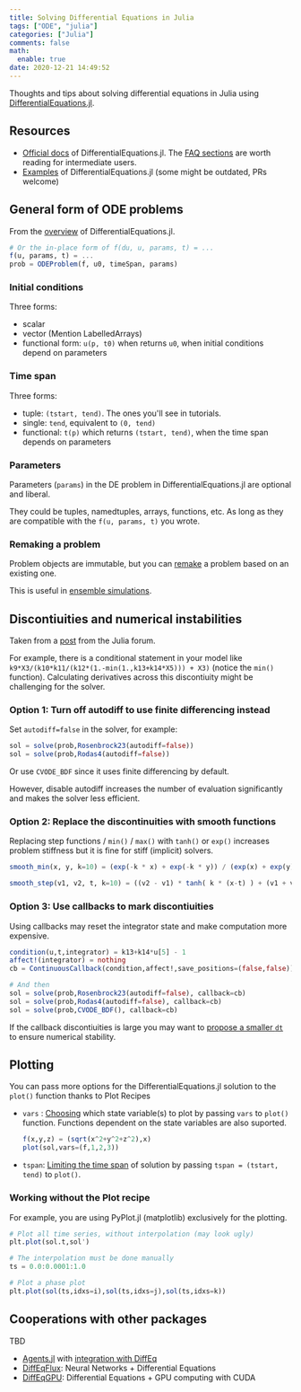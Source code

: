 ```yaml
---
title: Solving Differential Equations in Julia
tags: ["ODE", "julia"]
categories: ["Julia"]
comments: false
math:
  enable: true
date: 2020-12-21 14:49:52
---
```


Thoughts and tips about solving differential equations in Julia using [DifferentialEquations.jl](https://github.com/SciML/DifferentialEquations.jl).

<!--more-->

## Resources

- [Official docs](https://diffeq.sciml.ai/stable/) of DifferentialEquations.jl. The [FAQ sections](https://diffeq.sciml.ai/stable/basics/faq/#faq) are worth reading for intermediate users.
- [Examples](https://github.com/SciML/SciMLTutorials.jl) of DifferentialEquations.jl (some might be outdated, PRs welcome)

## General form of ODE problems

From the [overview](https://diffeq.sciml.ai/stable/basics/overview/) of DifferentialEquations.jl.

```julia
# Or the in-place form of f(du, u, params, t) = ...
f(u, params, t) = ...
prob = ODEProblem(f, u0, timeSpan, params)
```

### Initial conditions

Three forms:

- scalar
- vector (Mention LabelledArrays)
- functional form: `u(p, t0)` when returns `u0`, when initial conditions depend on parameters

### Time span

Three forms:

- tuple: `(tstart, tend)`. The ones you'll see in tutorials.
- single: `tend`, equivalent to `(0, tend)`
- functional: `t(p)` which returns `(tstart, tend)`, when the time span depends on parameters

### Parameters

Parameters (`params`) in the DE problem in DifferentialEquations.jl are optional and liberal.

They could be tuples, namedtuples, arrays, functions, etc. As long as they are compatible with the `f(u, params, t)` you wrote.

### Remaking a problem

Problem objects are immutable, but you can [remake](https://diffeq.sciml.ai/stable/basics/problem/#Modification-of-problem-types) a problem based on an existing one.

This is useful in [ensemble simulations](https://diffeq.sciml.ai/stable/tutorials/sde_example/#Ensemble-Simulations).

## Discontiuities and numerical instabilities

Taken from a [post](https://discourse.julialang.org/t/handling-instability-when-solving-ode-problems/9019/5) from the Julia forum.

For example, there is a conditional statement in your model like `k9*X3/(k10*k11/(k12*(1.-min(1.,k13+k14*X5))) + X3)` (notice the `min()` function). Calculating derivatives across this discontiuity might be challenging for the solver.

### Option 1: Turn off autodiff to use finite differencing instead

Set `autodiff=false` in the solver, for example:
```julia
sol = solve(prob,Rosenbrock23(autodiff=false))
sol = solve(prob,Rodas4(autodiff=false))
```

Or use `CVODE_BDF` since it uses finite differencing by default.

However, disable autodiff increases the number of evaluation significantly and makes the solver less efficient.

### Option 2: Replace the discontinuities with smooth functions

Replacing step functions / `min()` / `max()` with `tanh()` or `exp()` increases problem stiffness but it is fine for stiff (implicit) solvers.

```julia
smooth_min(x, y, k=10) = (exp(-k * x) + exp(-k * y)) / (exp(x) + exp(y))

smooth_step(v1, v2, t, k=10) = ((v2 - v1) * tanh( k * (x-t) ) + (v1 + v2) ) / 2
```

### Option 3: Use callbacks to mark discontiuities

Using callbacks may reset the integrator state and make computation more expensive.

```julia
condition(u,t,integrator) = k13+k14*u[5] - 1
affect!(integrator) = nothing
cb = ContinuousCallback(condition,affect!,save_positions=(false,false))

# And then
sol = solve(prob,Rosenbrock23(autodiff=false), callback=cb)
sol = solve(prob,Rodas4(autodiff=false), callback=cb)
sol = solve(prob,CVODE_BDF(), callback=cb)
```

If the callback discontiuities is large you may want to [propose a smaller `dt`](https://diffeq.sciml.ai/stable/features/callback_functions/#Modifying-the-Stepping-Within-A-Callback) to ensure numerical stability.

## Plotting

You can pass more options for the DifferentialEquations.jl solution to the `plot()` function thanks to Plot Recipes

- `vars` : [Choosing](https://diffeq.sciml.ai/stable/basics/plot/#plot_vars) which state variable(s) to plot by passing `vars` to `plot()` function. Functions dependent on the state variables are also suported.
  ```julia
  f(x,y,z) = (sqrt(x^2+y^2+z^2),x)
  plot(sol,vars=(f,1,2,3))
  ```
- `tspan`: [Limiting the time span](https://diffeq.sciml.ai/stable/basics/plot/#Timespan) of solution by passing `tspan = (tstart, tend)` to `plot()`.


### Working without the Plot recipe

For example, you are using PyPlot.jl (matplotlib) exclusively for the plotting.

```julia
# Plot all time series, without interpolation (may look ugly)
plt.plot(sol.t,sol')

# The interpolation must be done manually
ts = 0.0:0.0001:1.0

# Plot a phase plot
plt.plot(sol(ts,idxs=i),sol(ts,idxs=j),sol(ts,idxs=k))
```

## Cooperations with other packages

TBD

- [Agents.jl](https://juliadynamics.github.io/Agents.jl/stable/) with [integration with DiffEq](https://juliadynamics.github.io/Agents.jl/stable/examples/diffeq/)
- [DiffEqFlux](https://diffeqflux.sciml.ai/stable/): Neural Networks + Differential Equations
- [DiffEqGPU](https://github.com/SciML/DiffEqGPU.jl): Differential Equations + GPU computing with CUDA
